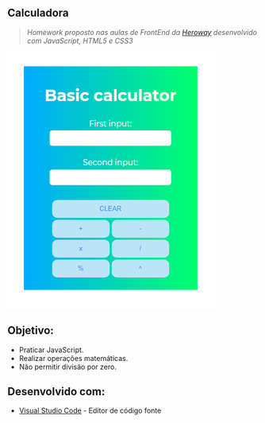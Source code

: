 ## Calculadora

> *Homework proposto nas aulas de FrontEnd da [Heroway] desenvolvido com JavaScript, HTML5 e CSS3*

![Final result](calculator.png)

## Objetivo:
 - Praticar JavaScript.
 - Realizar operações matemáticas. 
 - Não permitir divisão por zero.

## Desenvolvido com:

* [Visual Studio Code](https://code.visualstudio.com/) - Editor de código fonte

[Heroway]: <https://www.heroway.com.br/treinamento/>
